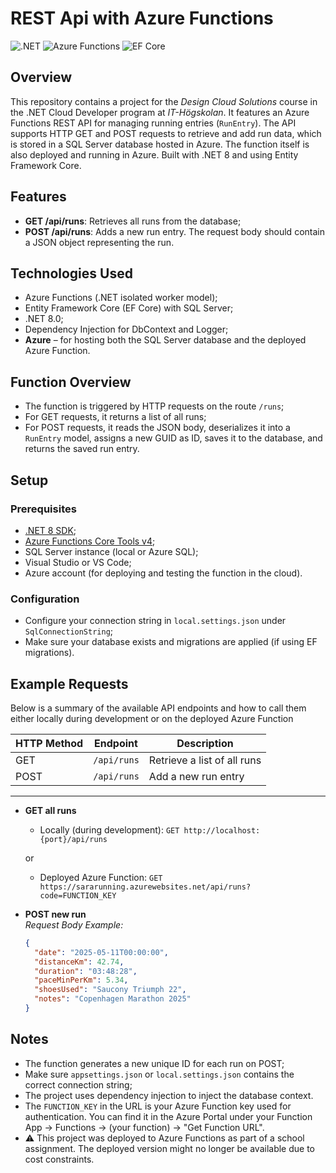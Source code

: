 # REST Api with Azure Functions

![.NET](https://img.shields.io/badge/.NET-8.0-blue)
![Azure Functions](https://img.shields.io/badge/Azure--Functions-Isolated%20Worker-blue)
![EF Core](https://img.shields.io/badge/EF--Core-SQL%20Server-blue)

## Overview

This repository contains a project for the *Design Cloud Solutions* course in the .NET Cloud Developer program at *IT-Högskolan*. 
It features an Azure Functions REST API for managing running entries (`RunEntry`). 
The API supports HTTP GET and POST requests to retrieve and add run data, which is stored in a SQL Server database hosted in Azure. 
The function itself is also deployed and running in Azure. Built with .NET 8 and using Entity Framework Core.


## Features

- **GET /api/runs**: Retrieves all runs from the database;
- **POST /api/runs**: Adds a new run entry. The request body should contain a JSON object representing the run.

## Technologies Used

- Azure Functions (.NET isolated worker model);
- Entity Framework Core (EF Core) with SQL Server;
- .NET 8.0;
- Dependency Injection for DbContext and Logger;
- **Azure** – for hosting both the SQL Server database and the deployed Azure Function.

## Function Overview

- The function is triggered by HTTP requests on the route `/runs`;
- For GET requests, it returns a list of all runs;
- For POST requests, it reads the JSON body, deserializes it into a `RunEntry` model, assigns a new GUID as ID, saves it to the database, and returns the saved run entry.

## Setup

### Prerequisites

- [.NET 8 SDK](https://dotnet.microsoft.com/en-us/download);
- [Azure Functions Core Tools v4](https://learn.microsoft.com/en-us/azure/azure-functions/functions-run-local#v2);
- SQL Server instance (local or Azure SQL);
- Visual Studio or VS Code;
- Azure account (for deploying and testing the function in the cloud).

### Configuration

- Configure your connection string in `local.settings.json` under `SqlConnectionString`;
- Make sure your database exists and migrations are applied (if using EF migrations).

## Example Requests

Below is a summary of the available API endpoints and how to call them either locally during development or on the deployed Azure Function

| HTTP Method | Endpoint      | Description                  |
|-------------|---------------|------------------------------|
| GET         | `/api/runs`   | Retrieve a list of all runs   |
| POST        | `/api/runs`   | Add a new run entry           |

---

- **GET all runs**

  - Locally (during development): `GET http://localhost:{port}/api/runs`
  
  or
  
  - Deployed Azure Function: `GET https://sararunning.azurewebsites.net/api/runs?code=FUNCTION_KEY`

- **POST new run**  
  *Request Body Example:*

  ```json
  {
    "date": "2025-05-11T00:00:00",
    "distanceKm": 42.74,
    "duration": "03:48:28",
    "paceMinPerKm": 5.34,
    "shoesUsed": "Saucony Triumph 22",
    "notes": "Copenhagen Marathon 2025"
  }
  ```
## Notes

- The function generates a new unique ID for each run on POST;
- Make sure `appsettings.json` or `local.settings.json` contains the correct connection string;
- The project uses dependency injection to inject the database context.
- The `FUNCTION_KEY` in the URL is your Azure Function key used for authentication. You can find it in the Azure Portal under your Function App → Functions → (your function) → "Get Function URL".
- ⚠️ This project was deployed to Azure Functions as part of a school assignment. The deployed version might no longer be available due to cost constraints.

  

